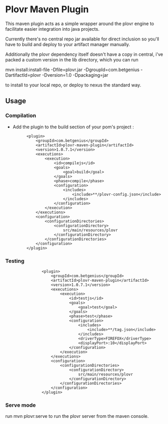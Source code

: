 Plovr Maven Plugin
==================

This maven plugin acts as a simple wrapper around the plovr engine to facilitate easier integration into java projects. 

Currently there's no central repo jar available for direct inclusion so you'll have to build and deploy to your artifact manager manually.

Additionally the plovr dependency itself doesn't have a copy in central, i've packed a custom version in the lib directory, which you can run 

mvn install:install-file -Dfile=plovr.jar -DgroupId=com.betgenius -DartifactId=plovr -Dversion=1.0 -Dpackaging=jar

to install to your local repo, or deploy to nexus the standard way.


## Usage
### Compilation

* Add the plugin to the build section of your pom's project :

            <plugin>
                <groupId>com.betgenius</groupId>
                <artifactId>plovr-maven-plugin</artifactId>
                <version>1.0.7.1</version>
                <executions>
                    <execution>
                        <id>compilejs</id>
                        <goals>
                            <goal>build</goal>
                        </goals>
                        <phase>compile</phase>
                        <configuration>
                            <includes>
                                <include>**/plovr-config.json</include>
                            </includes>
                        </configuration>
                    </execution>
                </executions>
                <configuration>
                    <configurationDirectories>
                        <configurationDirectory>
                            src/main/resources/plovr
                        </configurationDirectory>
                    </configurationDirectories>
                </configuration>
            </plugin>

### Testing

                    <plugin>
                        <groupId>com.betgenius</groupId>
                        <artifactId>plovr-maven-plugin</artifactId>
                        <version>1.0.7.1</version>
                        <executions>
                            <execution>
                                <id>testjs</id>
                                <goals>
                                    <goal>test</goal>
                                </goals>
                                <phase>test</phase>
                                <configuration>
                                    <includes>
                                        <include>**/tag.json</include>
                                    </includes>
                                    <driverType>FIREFOX</driverType>
                                    <displayPort>:10</displayPort>
                                </configuration>
                            </execution>
                        </executions>
                        <configuration>
                            <configurationDirectories>
                                <configurationDirectory>
                                    src/main/resources/plovr
                                </configurationDirectory>
                            </configurationDirectories>
                        </configuration>
                    </plugin>

### Serve mode


run mvn plovr:serve to run the plovr server from the maven console. 

